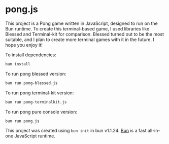 # pong.js

This project is a Pong game written in JavaScript, designed to run on the Bun runtime.
To create this terminal-based game, I used libraries like Blessed and Terminal-kit for comparison.
Blessed turned out to be the most suitable, and I plan to create more terminal games with it in the future. I hope you enjoy it!

To install dependencies:

```bash
bun install
```

To run pong blessed version:

```bash
bun run pong-blessed.js
```

To run pong terminal-kit version:

```bash
bun run pong-terminalkit.js
```

To run pong pure console version:

```bash
bun run pong.js
```

This project was created using `bun init` in bun v1.1.24. [Bun](https://bun.sh) is a fast all-in-one JavaScript runtime.
